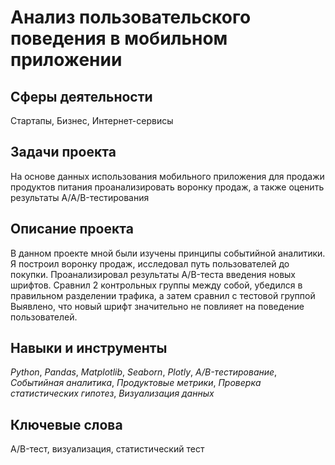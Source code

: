 # Анализ пользовательского поведения в мобильном приложении

## Сферы деятельности

Стартапы, Бизнес, Интернет-сервисы

## Задачи проекта

На основе данных использования мобильного приложения для продажи продуктов питания проанализировать воронку продаж, а также оценить результаты A/A/B-тестирования 

## Описание проекта

В данном проекте мной были изучены принципы событийной аналитики. Я построил
воронку продаж, исследовал путь пользователей до покупки. Проанализировал
результаты A/B-теста введения новых шрифтов. Сравнил 2 контрольных группы между
собой, убедился в правильном разделении трафика, а затем сравнил с тестовой группой
Выявлено, что новый шрифт значительно не повлияет на поведение пользователей.


## Навыки и инструменты

*Python*, *Pandas*, *Matplotlib*, *Seaborn*, *Plotly*, *A/B-тестирование*, *Событийная аналитика*, *Продуктовые метрики*, *Проверка статистических гипотез*, *Визуализация данных*

## Ключевые слова

A/B-тест, визуализация, статистический тест